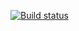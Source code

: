 [![Build status](https://ci.appveyor.com/api/projects/status/xs4smmcqn8fqsf1l?svg=true)](https://ci.appveyor.com/project/FiruzKholmatov/her-majesty-selenide)
